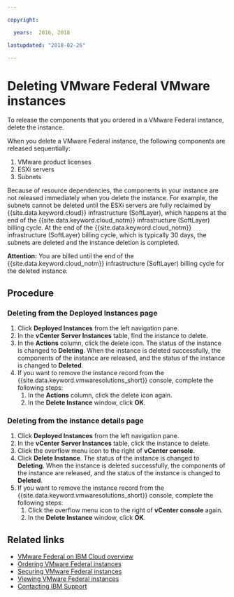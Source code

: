 ```yaml
---

copyright:

  years:  2016, 2018

lastupdated: "2018-02-26"

---
```


# Deleting VMware Federal VMware instances

To release the components that you ordered in a VMware Federal instance, delete the instance.

When you delete a VMware Federal instance, the following components are released sequentially:

1. VMware product licenses
2. ESXi servers
3. Subnets

Because of resource dependencies, the components in your instance are not released immediately when you delete the instance. For example, the subnets cannot be deleted until the ESXi servers are fully reclaimed by {{site.data.keyword.cloud}} infrastructure (SoftLayer), which happens at the end of the {{site.data.keyword.cloud_notm}} infrastructure (SoftLayer) billing cycle. At the end of the {{site.data.keyword.cloud_notm}} infrastructure (SoftLayer) billing cycle, which is typically 30 days, the subnets are deleted and the instance deletion is completed.

**Attention:** You are billed until the end of the {{site.data.keyword.cloud_notm}} infrastructure (SoftLayer) billing cycle for the deleted instance.

## Procedure

### Deleting from the Deployed Instances page

1. Click **Deployed Instances** from the left navigation pane.
2. In the **vCenter Server Instances** table, find the instance to delete.
3. In the **Actions** column, click the delete icon. The status of the instance is changed to **Deleting**. When the instance is deleted successfully, the components of the instance are released, and the status of the instance is changed to **Deleted**.
4. If you want to remove the instance record from the {{site.data.keyword.vmwaresolutions_short}} console, complete the following steps:
   1. In the **Actions** column, click the delete icon again.
   2. In the **Delete Instance** window, click **OK**.

### Deleting from the instance details page

1. Click **Deployed Instances** from the left navigation pane.
2. In the **vCenter Server Instances** table, click the instance to delete.
3. Click the overflow menu icon to the right of **vCenter console**.
4. Click **Delete Instance**. The status of the instance is changed to **Deleting**. When the instance is deleted successfully, the components of the instance are released, and the status of the instance is changed to **Deleted**.
5. If you want to remove the instance record from the {{site.data.keyword.vmwaresolutions_short}} console, complete the following steps:
   1. Click the overflow menu icon to the right of **vCenter console** again.
   2. In the **Delete Instance** window, click **OK**.

## Related links

* [VMware Federal on IBM Cloud overview](vc_fed_overview.html)
* [Ordering VMware Federal instances](vc_fed_orderinginstance.html)
* [Securing VMware Federal instances](vc_fed_securinginstance.html)
* [Viewing VMware Federal instances](vc_fed_viewinginstance.html)
* [Contacting IBM Support](../vmonic/trbl_support.html)
